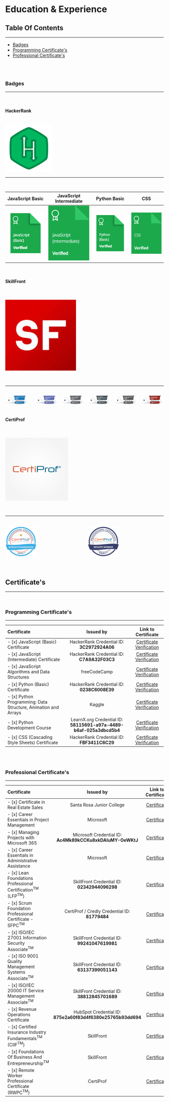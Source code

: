 # Education & Experience


## Table Of Contents
-----------------------------------------------
+ [Badges](https://github.com/BrentGoodman/Certificates#badges)
+ [Programming Certificate's](https://github.com/BrentGoodman/Certificates#programming)
+ [Professional Certificate's](https://github.com/BrentGoodman/Certificates#professional)

<br />
<br />


<h3 id="badges">Badges</h3>

-----------------------------------------------

<br />

#### HackerRank 

<br />

<img width="150" alt="HackerRank Logo" src="./Assets/HackerRank.png">

<br />

-----------------------------------------------

<br />

| JavaScript Basic      |  JavaScript Intermediate | Python Basic | CSS |
| :--------------- | :---------------: | :---------------: | :---------------: |
| <img width="150" alt="JavaScript_Basic_Skill Badge" src="./Badges/JavaScript_Basic_Skill.png"> | <img width="150" alt="JavaScript_Intermediate_Skill Badge" src="./Badges/JavaScript_Intermediate_Skill.png"> | <img width="150" alt="Python_Basic_Skill Badge" src="./Badges/Python_Basic_Skill.png"> | <img width="150" alt="CSS Skill Badge" src="./Badges/CSS_Skill.png"> |

<br />

#### SkillFront 
<br />

![alt text SkillFront Logo](./Assets/SkillFront.jpeg)

<br />

-----------------------------------------------

<br />

<div style="display:flex">
     <div style="flex:1;padding-right:10px;">
          <img src="Badges/ISOIEC20000.png" width="100"/>
     </div>
     <div style="flex:1;padding-left:10px;">
          <img src="Badges/ISO9001.png" width="100"/>
     </div>
     <div style="flex:1;padding-left:10px;">
          <img src="Badges/ISOIEC27001.png" width="100"/>
     </div>
     <div style="flex:1;padding-left:10px;">
          <img src="Badges/LeanFoundation.png" width="100"/>
     </div>
     <div style="flex:1;padding-left:10px;">
          <img src="Badges/InsuranceFundementals.png" width="100"/>
     </div>
     <div style="flex:1;padding-left:10px;">
          <img src="Badges/BusinessEntrepreneurship.png" width="100"/>
     </div>
</div>


<br />

#### CertiProf 

<br />

![alt text CertiProf Logo](./Assets/CertiProf.jpeg)

<br />

-----------------------------------------------

<br />


<div style="display:flex">
     <div style="flex:1;padding-right:10px;">
          <img src="Badges/scrum_foundation.png" width="100"/>
     </div>
     <div style="flex:1;padding-left:10px;">
          <img src="Badges/Remote_Worker_Badge.png" width="100"/>
     </div>
</div>

<br />
<br />


## Certificate's
-----------------------------------------------

<br />

<h3 id="programming">Programming Certificate's</h3>

-----------------------------------------------

| Certificate      | Issued by | Link to Certificate |
| :--------------- | :---------------: | :---------------: |
| - [x]  JavaScript (Basic) Certificate   | HackerRank Credential ID: **3C2972924A06**      | [Certificate Verification](https://www.hackerrank.com/certificates/3c2972924a06) |
| - [x]  JavaScript (Intermediate) Certificate   | HackerRank Credential ID: **C7A9A32F03C3**       | [Certificate Verification](https://www.hackerrank.com/certificates/c7a9a32f03c3) |
| - [x]  JavaScript Algorithms and Data Structures   | freeCodeCamp       | [Certificate Verification](https://freecodecamp.org/certification/fcc45c48335-657e-47ed-8aab-dbb4ec473c7a/javascript-algorithms-and-data-structures) |
| - [x]  Python (Basic) Certificate   | HackerRank Credential ID: **0238C6008E39**       | [Certificate Verification](https://www.hackerrank.com/certificates/0238c6008e39) |
| - [x]  Python Programming: Data Structure, Animation and Arrays   | Kaggle       | [Certificate Verification](https://www.kaggle.com/learn/certification/brentgoodman/python) |
| - [x]  Python Development Course   | LearnX.org Credential ID: **58115691-a97a-4489-b6af-025a3dbcd5b4**       | [Certificate Verification](https://www.learnx.org/certificate/58115691-a97a-4489-b6af-025a3dbcd5b4) |
| - [x]  CSS (Cascading Style Sheets) Certificate   | HackerRank Credential ID: **FBF3411C6C29**       | [Certificate Verification](https://www.hackerrank.com/certificates/fbf3411c6c29) |

<br />
<br />

<h3 id="professional">Professional Certificate's</h3>

-----------------------------------------------------

| Certificate      | Issued by | Link to Certificate |
| :--------------- | :---------------: | :---------------: |
| - [x]   Certificate in Real Estate Sales   | Santa Rosa Junior College       | [Certificate](https://drive.google.com/file/d/1sGjIDlyDhKiSWWXsugu-cJjX0AlAkRz7/view?usp=share_link) |
| - [x]   Career Essentials in Project Management   | Microsoft       | [Certificate](https://www.linkedin.com/learning/certificates/e6faf32cabb4eb29d1749f22e61fced51bc3385a0143c8f7e71eed7422f27304) |
| - [x]  Managing Projects with Microsoft 365   | Microsoft Credential ID: **Ac4Mk89kCCKu8xkDAIuMY-OeWKtJ**       | [Certificate](https://www.linkedin.com/learning/certificates/e9a639eb3f193fd0db181369bd4862acd6ab7c66bd61e54d39bc73468939d051) |
| - [x]   Career Essentials in Administrative Assistance   | Microsoft       | [Certificate](https://www.linkedin.com/learning/certificates/ff6c3d0433c8dc653608cb4f88d61af165fc690d15902d00b76f37dff3d19919) |
| - [x]  Lean Foundations Professional Certification<sup>TM</sup> (LFP<sup>TM</sup>)   | SkillFront Credential ID: **02342944096298**       | [Certificate](https://www.skillfront.com/Badges/02342944096298) |
| - [x]   Scrum Foundation Professional Certificate - SFPC<sup>TM</sup>   | CertiProf / Credly Credential ID: **81779484**      | [Certificate](https://www.credly.com/badges/f73ad134-5c01-49d8-afe8-f5ebf24cdefc/public_url) |
| - [x]   ISO/IEC 27001 Information Security Associate<sup>TM</sup>   | SkillFront Credential ID: **99241047619981**       | [Certificate](https://www.skillfront.com/Badges/99241047619981) |
| - [x]  ISO 9001 Quality Management Systems Associate<sup>TM</sup>   | SkillFront Credential ID: **63137399051143**       | [Certificate](https://www.skillfront.com/Badges/63137399051143) |
| - [x]  ISO/IEC 20000 IT Service Management Associate<sup>TM</sup>   | SkillFront Credential ID: **38812845701689**       | [Certificate](https://www.skillfront.com/Badges/38812845701689) |
| - [x]  Revenue Operations Certificate   | HubSpot Credential ID: **875e2a60f83d4f6380e25765b93dd694**       | [Certificate](https://drive.google.com/file/d/1Z0rhN0_H3oZttP6nzwqPvNh_fwhHnDO6/view?usp=share_link) |
| - [x]  Certified Insurance Industry Fundamentals<sup>TM</sup> (CIIF<sup>TM</sup>)   | SkillFront       | [Certificate](https://www.skillfront.com/Badges/76626941870193) |
| - [x]  Foundations Of Business And Entrepreneurship<sup>TM</sup>   | SkillFront       | [Certificate](https://www.skillfront.com/Badges/26878082394786) |
| - [x]  Remote Worker Professional Certificate (RWPC<sup>TM</sup>)   | CertiProf       | [Certificate](https://www.credly.com/badges/5e162956-50ef-47a3-b1c8-bfefed92e196/public_url) |

<br />
<br />



